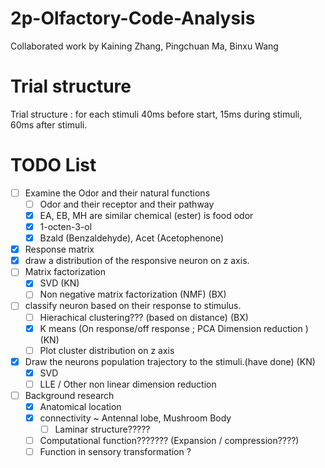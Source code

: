 # 2p-Olfactory-Code-Analysis

Collaborated work by Kaining Zhang, Pingchuan Ma, Binxu Wang

# Trial structure
Trial structure : for each stimuli 40ms before start, 15ms during stimuli, 60ms after stimuli.

# TODO List
* [ ] Examine the Odor and their natural functions
  * [ ] Odor and their receptor and their pathway
  * [x] EA, EB, MH are similar chemical (ester) is food odor
  * [x] 1-octen-3-ol
  * [x] Bzald (Benzaldehyde), Acet (Acetophenone)
* [x] Response matrix
* [x] draw a distribution of the responsive neuron on z axis.
* [ ] Matrix factorization
  * [x] SVD (KN)
  * [ ] Non negative matrix factorization (NMF) (BX)   
* [ ] classify neuron based on their response to stimulus.
  * [ ] Hierachical   clustering??? (based on distance) (BX)
  * [x] K means (On response/off response ; PCA Dimension reduction ) (KN)
  * [ ] Plot cluster distribution on z axis
* [x] Draw the neurons population trajectory to the stimuli.(have done) (KN)
  * [x] SVD
  * [ ] LLE / Other non linear dimension reduction

* [ ] Background research
  * [x] Anatomical location
  * [x] connectivity ~ Antennal lobe, Mushroom Body
    * [ ] Laminar structure?????
  * [ ] Computational function??????? (Expansion / compression????)
  * [ ] Function in sensory transformation ?
